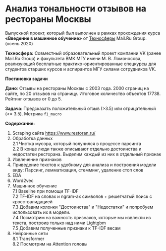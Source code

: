 # Анализ тональности отзывов на рестораны Москвы


Выпускной проект, который был выполнен в рамках прохождения курса  **«Введение в машинное обучение»** от [Техносферы](https://sphere.vk.company/pages/about/) Mail.Ru Group. (осень 2020) 

**Техносфера:** Cовместный образовательный проект компании VK (ранее Mail.Ru Group) и факультета ВМК МГУ имени М. В. Ломоносова, реализующий бесплатные практико-ориентированные спецкурсы для студентов старших курсов и аспирантов МГУ силами сотрудников VK.

**Постановка задачи**

**Дано**: Отзывы на рестораны Москвы с 2003 года. 2000 страниц на сайте, по 20 отзывов на страницу. Итоговое количество объектов  17738. Рейтинг отзывов от 0 до 5.

**Задача**: Предсказать положительный отзыв (>3.5) или отрицательный (<= 3.5). Метрика `f1_macro`

**Содержание:**

1. Scraping cайта https://www.restoran.ru/
2. Обработка данных  
  2.1 Чистка мусора, который получился в процессе парсинга  
  2.2 В конце люди также описывают отдельно достоинства и недостатки ресторана.   Выделим каждый из них в отдельный признак
3. Извлечение признаков
4.  Приведение текстов к удобному для анализа и построения модели виду: Парсинг, лемматизация, стемминг, удаление стоп слов
5. EDA
6. Word2vec
7. Машинное обучение  
  7.1 Baseline при помощи TF-IDF  
  7.2 TF-IDF на словах и ngram-ax символов + решетчатый поиск с кросс-валидацией  
  7.3 Добавим колонки "Достоинства" и "Недостатки" и попробуем использовать их в модели.  
  7.4 Посмотрим на важность признаков, которые мы извлекли из текста, построив только над ними Lightgbm  
  7.5 Добавим полученные признаки к TF-IDF весам  
8. Нейронные сети  
  8.1 Transformer  
  8.2 Посмотрим на Attention головы  

